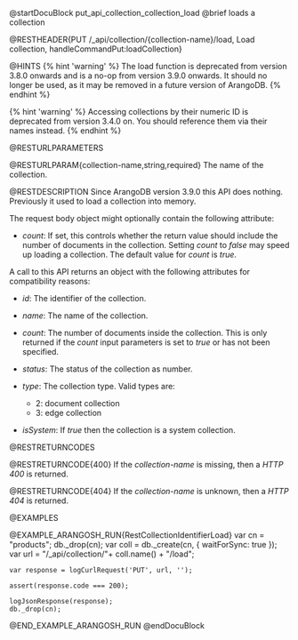 
@startDocuBlock put_api_collection_collection_load
@brief loads a collection

@RESTHEADER{PUT /_api/collection/{collection-name}/load, Load collection, handleCommandPut:loadCollection}

@HINTS
{% hint 'warning' %}
The load function is deprecated from version 3.8.0 onwards and is a no-op 
from version 3.9.0 onwards. It should no longer be used, as it may be removed
in a future version of ArangoDB.
{% endhint %}

{% hint 'warning' %}
Accessing collections by their numeric ID is deprecated from version 3.4.0 on.
You should reference them via their names instead.
{% endhint %}

@RESTURLPARAMETERS

@RESTURLPARAM{collection-name,string,required}
The name of the collection.

@RESTDESCRIPTION
Since ArangoDB version 3.9.0 this API does nothing. Previously it used to
load a collection into memory. 

The request body object might optionally contain the following attribute:

- *count*: If set, this controls whether the return value should include
  the number of documents in the collection. Setting *count* to
  *false* may speed up loading a collection. The default value for
  *count* is *true*.

A call to this API returns an object with the following attributes for
compatibility reasons:

- *id*: The identifier of the collection.

- *name*: The name of the collection.

- *count*: The number of documents inside the collection. This is only
  returned if the *count* input parameters is set to *true* or has
  not been specified.

- *status*: The status of the collection as number.

- *type*: The collection type. Valid types are:
  - 2: document collection
  - 3: edge collection

- *isSystem*: If *true* then the collection is a system collection.

@RESTRETURNCODES

@RESTRETURNCODE{400}
If the *collection-name* is missing, then a *HTTP 400* is
returned.

@RESTRETURNCODE{404}
If the *collection-name* is unknown, then a *HTTP 404*
is returned.

@EXAMPLES

@EXAMPLE_ARANGOSH_RUN{RestCollectionIdentifierLoad}
    var cn = "products";
    db._drop(cn);
    var coll = db._create(cn, { waitForSync: true });
    var url = "/_api/collection/"+ coll.name() + "/load";

    var response = logCurlRequest('PUT', url, '');

    assert(response.code === 200);

    logJsonResponse(response);
    db._drop(cn);
@END_EXAMPLE_ARANGOSH_RUN
@endDocuBlock
